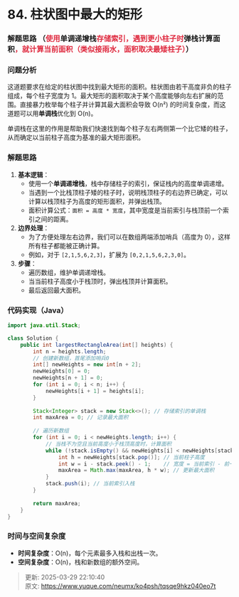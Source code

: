 # 84. 柱状图中最大的矩形

###  解题思路  （<font style="color:#DF2A3F;">使用</font>**单调递增栈**<font style="color:#DF2A3F;">存储索引，遇到更小柱子时</font>**弹栈计算面积**<font style="color:#DF2A3F;">，就计算当前面积（类似接雨水，面积取决最矮柱子）</font>）
### 问题分析
这道题要求在给定的柱状图中找到最大矩形的面积。柱状图由若干高度非负的柱子组成，每个柱子宽度为 1。最大矩形的面积取决于某个高度能够向左右扩展的范围。直接暴力枚举每个柱子并计算其最大面积会导致 O(n²) 的时间复杂度，而这道题可以用**单调栈**优化到 O(n)。

单调栈在这里的作用是帮助我们快速找到每个柱子左右两侧第一个比它矮的柱子，从而确定以当前柱子高度为基准的最大矩形面积。

### 解题思路
1. **基本逻辑**：
    - 使用一个**单调递增栈**，栈中存储柱子的索引，保证栈内的高度单调递增。
    - 当遇到一个比栈顶柱子矮的柱子时，说明栈顶柱子的右边界已确定，可以计算以栈顶柱子为高度的矩形面积，并弹出栈顶。
    - 面积计算公式：`面积 = 高度 * 宽度`，其中宽度是当前索引与栈顶前一个索引之间的距离。
2. **边界处理**：
    - 为了方便处理左右边界，我们可以在数组两端添加哨兵（高度为 0），这样所有柱子都能被正确计算。
    - 例如，对于 `[2,1,5,6,2,3]`，扩展为 `[0,2,1,5,6,2,3,0]`。
3. **步骤**：
    - 遍历数组，维护单调递增栈。
    - 当当前柱子高度小于栈顶时，弹出栈顶并计算面积。
    - 最后返回最大面积。

### 代码实现（Java）
```java
import java.util.Stack;

class Solution {
    public int largestRectangleArea(int[] heights) {
        int n = heights.length;
        // 创建新数组，首尾添加哨兵0
        int[] newHeights = new int[n + 2];
        newHeights[0] = 0;
        newHeights[n + 1] = 0;
        for (int i = 0; i < n; i++) {
            newHeights[i + 1] = heights[i];
        }
        
        Stack<Integer> stack = new Stack<>(); // 存储索引的单调栈
        int maxArea = 0; // 记录最大面积
        
        // 遍历新数组
        for (int i = 0; i < newHeights.length; i++) {
            // 当栈不为空且当前高度小于栈顶高度时，计算面积
            while (!stack.isEmpty() && newHeights[i] < newHeights[stack.peek()]) {
                int h = newHeights[stack.pop()]; // 当前柱子高度
                int w = i - stack.peek() - 1;    // 宽度 = 当前索引 - 前一个栈顶索引 - 1
                maxArea = Math.max(maxArea, h * w); // 更新最大面积
            }
            stack.push(i); // 当前索引入栈
        }
        
        return maxArea;
    }
}
```

### 时间与空间复杂度
+ **时间复杂度**：O(n)，每个元素最多入栈和出栈一次。
+ **空间复杂度**：O(n)，栈和新数组的额外空间。



> 更新: 2025-03-29 22:10:40  
> 原文: <https://www.yuque.com/neumx/ko4psh/tqsqe9hkz040eo7t>